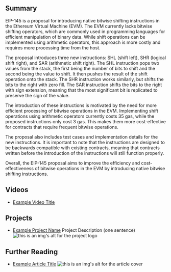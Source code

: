 ## Summary

EIP-145 is a proposal for introducing native bitwise shifting instructions in the Ethereum Virtual Machine (EVM). The EVM currently lacks bitwise shifting operators, which are commonly used in programming languages for efficient manipulation of binary data. While shift operations can be implemented using arithmetic operators, this approach is more costly and requires more processing time from the host. 

The proposal introduces three new instructions: SHL (shift left), SHR (logical shift right), and SAR (arithmetic shift right). The SHL instruction pops two values from the stack, the first being the number of bits to shift and the second being the value to shift. It then pushes the result of the shift operation onto the stack. The SHR instruction works similarly, but shifts the bits to the right with zero fill. The SAR instruction shifts the bits to the right with sign extension, meaning that the most significant bit is replicated to preserve the sign of the value. 

The introduction of these instructions is motivated by the need for more efficient processing of bitwise operations in the EVM. Implementing shift operations using arithmetic operators currently costs 35 gas, while the proposed instructions only cost 3 gas. This makes them more cost-effective for contracts that require frequent bitwise operations. 

The proposal also includes test cases and implementation details for the new instructions. It is important to note that the instructions are designed to be backwards compatible with existing contracts, meaning that contracts written before the introduction of the instructions will still function properly. 

Overall, the EIP-145 proposal aims to improve the efficiency and cost-effectiveness of bitwise operations in the EVM by introducing native bitwise shifting instructions.

## Videos

- [Example Video Title](https://www.youtube.com/watch?v=TDGq4aeevgY)

## Projects

- [Example Project Name](https://xxxx.xxx/xxxxx) Project Description (one sentence) ![this is an img's alt for the project logo](https://xxxx.xxx/project-logo.xxx)

## Further Reading

- [Example Article Title](https://xxxx.xxx/xxxxx) ![this is an img's alt for the article cover](https://xxxx.xxx/article-cover.xxx)
